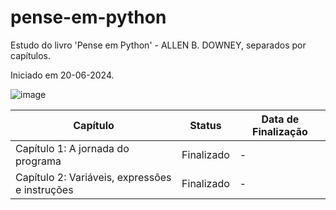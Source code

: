 # pense-em-python
Estudo do livro 'Pense em Python' - ALLEN B. DOWNEY, separados por capítulos. 

Iniciado em 20-06-2024.


![image](https://github.com/user-attachments/assets/cf41b729-1e52-4aa8-924c-ac2d5b673412)


|                    Capítulo                      |    Status   | Data de Finalização |
|--------------------------------------------------|-------------|---------------------|
| Capítulo 1: A jornada do programa                | Finalizado  |          -          |
| Capítulo 2: Variáveis, expressões e instruções   | Finalizado  |          -          |
